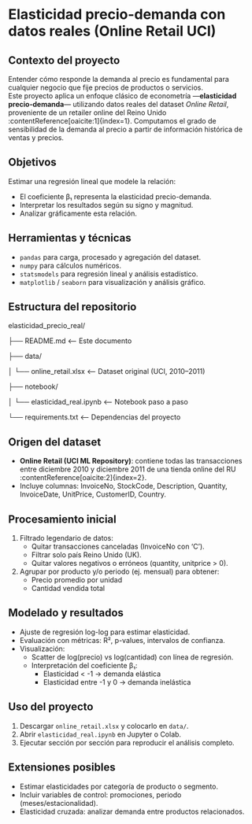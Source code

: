 # Elasticidad precio-demanda con datos reales (Online Retail UCI)

## Contexto del proyecto

Entender cómo responde la demanda al precio es fundamental para cualquier negocio que fije precios de productos o servicios.  
Este proyecto aplica un enfoque clásico de econometría —**elasticidad precio‑demanda**— utilizando datos reales del dataset *Online Retail*, proveniente de un retailer online del Reino Unido :contentReference[oaicite:1]{index=1}. Computamos el grado de sensibilidad de la demanda al precio a partir de información histórica de ventas y precios.

## Objetivos

Estimar una regresión lineal que modele la relación:  
- El coeficiente β₁ representa la elasticidad precio-demanda.
- Interpretar los resultados según su signo y magnitud.
- Analizar gráficamente esta relación.
  
## Herramientas y técnicas

- `pandas` para carga, procesado y agregación del dataset.
- `numpy` para cálculos numéricos.
- `statsmodels` para regresión lineal y análisis estadístico.
- `matplotlib` / `seaborn` para visualización y análisis gráfico.

## Estructura del repositorio

elasticidad_precio_real/

├── README.md <-- Este documento

├── data/

│ └── online_retail.xlsx <-- Dataset original (UCI, 2010–2011)

├── notebook/

│ └── elasticidad_real.ipynb <-- Notebook paso a paso

└── requirements.txt <-- Dependencias del proyecto

## Origen del dataset

- **Online Retail (UCI ML Repository)**: contiene todas las transacciones entre diciembre 2010 y diciembre 2011 de una tienda online del RU :contentReference[oaicite:2]{index=2}.
- Incluye columnas: InvoiceNo, StockCode, Description, Quantity, InvoiceDate, UnitPrice, CustomerID, Country.

## Procesamiento inicial

1. Filtrado legendario de datos:  
   - Quitar transacciones canceladas (InvoiceNo con ‘C’).
   - Filtrar solo país Reino Unido (UK).
   - Quitar valores negativos o erróneos (quantity, unitprice > 0).
2. Agrupar por producto y/o periodo (ej. mensual) para obtener:
   - Precio promedio por unidad  
   - Cantidad vendida total
     
## Modelado y resultados

- Ajuste de regresión log-log para estimar elasticidad.
- Evaluación con métricas: R², p-values, intervalos de confianza.
- Visualización:
  - Scatter de log(precio) vs log(cantidad) con línea de regresión.  
  - Interpretación del coeficiente β₁:
    - Elasticidad < -1 → demanda elástica
    - Elasticidad entre -1 y 0 → demanda inelástica

## Uso del proyecto

1. Descargar `online_retail.xlsx` y colocarlo en `data/`.
2. Abrir `elasticidad_real.ipynb` en Jupyter o Colab.
3. Ejecutar sección por sección para reproducir el análisis completo.

## Extensiones posibles

- Estimar elasticidades por categoría de producto o segmento.
- Incluir variables de control: promociones, periodo (meses/estacionalidad).
- Elasticidad cruzada: analizar demanda entre productos relacionados.
